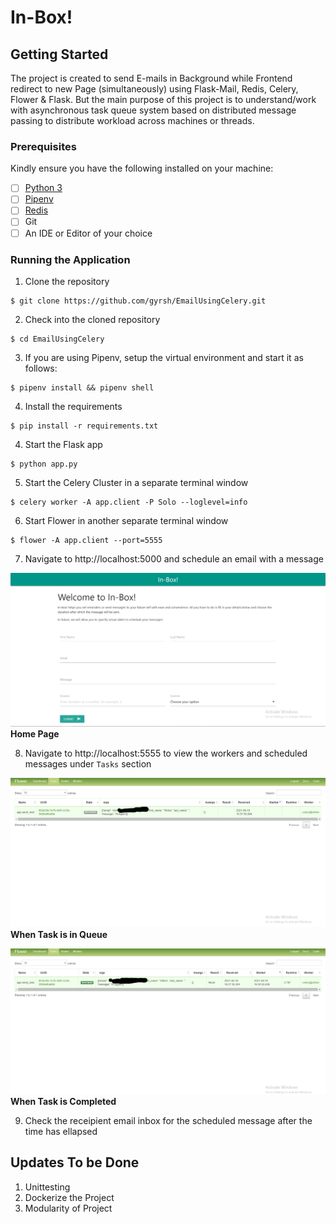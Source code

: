 # In-Box! 

## Getting Started

The project is created to send E-mails in Background while Frontend redirect to new Page (simultaneously) using Flask-Mail, Redis, Celery, Flower & Flask.
But the main purpose of this project is to understand/work with asynchronous task queue system based on distributed message passing to distribute workload across machines or threads.

### Prerequisites

Kindly ensure you have the following installed on your machine:

- [ ] [Python 3](https://realpython.com/installing-python/)
- [ ] [Pipenv](https://pipenv.readthedocs.io/en/latest/#install-pipenv-today)
- [ ] [Redis](http://redis.io/)
- [ ] Git
- [ ] An IDE or Editor of your choice

### Running the Application

1. Clone the repository
```
$ git clone https://github.com/gyrsh/EmailUsingCelery.git
```

2. Check into the cloned repository
```
$ cd EmailUsingCelery
```

3. If you are using Pipenv, setup the virtual environment and start it as follows:
```
$ pipenv install && pipenv shell
```

4. Install the requirements
```
$ pip install -r requirements.txt
```

4. Start the Flask app
```
$ python app.py
```

5. Start the Celery Cluster in a separate terminal window
```
$ celery worker -A app.client -P Solo --loglevel=info
```

6. Start Flower in another separate terminal window
```
$ flower -A app.client --port=5555
```

7. Navigate to http://localhost:5000 and schedule an email with a message

<a href="https://github.com/gyrsh"><img src="https://github.com/gyrsh/EmailUsingCelery/blob/main/Screenshot%20(52).png" ></a>
**Home Page**

8. Navigate to http://localhost:5555 to view the workers and scheduled messages under `Tasks` section

<a href="https://github.com/gyrsh"><img src="https://github.com/gyrsh/EmailUsingCelery/blob/main/Screenshot%20(53).png" ></a>
**When Task is in Queue**


<a href="https://github.com/gyrsh"><img src="https://github.com/gyrsh/EmailUsingCelery/blob/main/Screenshot%20(54).png" ></a>
**When Task is Completed**

9. Check the receipient email inbox for the scheduled message after the time has ellapsed

## Updates To be Done 
1. Unittesting
2. Dockerize the Project
3. Modularity of Project
